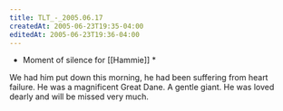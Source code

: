```yaml
---
title: TLT_-_2005.06.17
createdAt: 2005-06-23T19:35-04:00
editedAt: 2005-06-23T19:36-04:00
---
```


 * Moment of silence for [[Hammie]] *

We had him put down this morning, he had been suffering from heart failure. He was a magnificent Great Dane. A gentle giant. He was loved dearly and will be missed very much.


